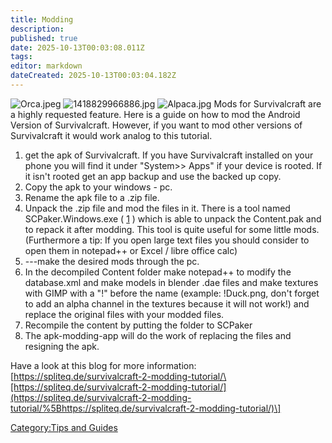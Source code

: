 ```yaml
---
title: Modding
description: 
published: true
date: 2025-10-13T00:03:08.011Z
tags: 
editor: markdown
dateCreated: 2025-10-13T00:03:04.182Z
---
```


![Orca.jpeg](Orca.jpeg "Orca.jpeg")
![1418829966886.jpg](1418829966886.jpg "1418829966886.jpg")
![Alpaca.jpg](Alpaca.jpg "Alpaca.jpg") Mods for Survivalcraft are a
highly requested feature. Here is a guide on how to mod the Android
Version of Survivalcraft. However, if you want to mod other versions of
Survivalcraft it would work analog to this tutorial.

1.  get the apk of Survivalcraft. If you have Survivalcraft installed on
    your phone you will find it under "System\>\> Apps" if your device
    is rooted. If it isn't rooted get an app backup and use the backed
    up copy.
2.  Copy the apk to your windows - pc.
3.  Rename the apk file to a .zip file.
4.  Unpack the .zip file and mod the files in it. There is a tool named
    SCPaker.Windows.exe (
    [1](http://www.mediafire.com/file/92ztz71i38xuihe/SCPaker1.3.2.zip/file)
    ) which is able to unpack the Content.pak and to repack it after
    modding. This tool is quite useful for some little mods.
    (Furthermore a tip: If you open large text files you should consider
    to open them in notepad++ or Excel / libre office calc)
5.  \---make the desired mods through the pc.
6.  In the decompiled Content folder make notepad++ to modify the
    database.xml and make models in blender .dae files and make textures
    with GIMP with a "\!" before the name (example: \!Duck.png, don't
    forget to add an alpha channel in the textures because it will not
    work\!) and replace the original files with your modded files.
7.  Recompile the content by putting the folder to SCPaker
8.  The apk-modding-app will do the work of replacing the files and
    resigning the apk.

Have a look at this blog for more information:
[https://spliteq.de/survivalcraft-2-modding-tutorial/\[https://spliteq.de/survivalcraft-2-modding-tutorial/](https://spliteq.de/survivalcraft-2-modding-tutorial/%5Bhttps://spliteq.de/survivalcraft-2-modding-tutorial/)\]

[Category:Tips and Guides](Category:Tips_and_Guides "wikilink")